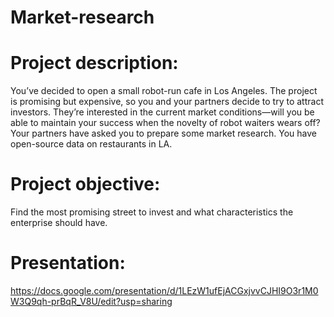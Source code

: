 # Market-research

# Project description:
You’ve decided to open a small robot-run cafe in Los Angeles. The project is promising but expensive, so you and your partners decide to try to attract investors. They’re interested in the current market conditions—will you be able to maintain your success when the novelty of robot waiters wears off? Your partners have asked you to prepare some market research. You have open-source data on restaurants in LA.

# Project objective:
Find the most promising street to invest and what characteristics the enterprise should have.

# Presentation:
https://docs.google.com/presentation/d/1LEzW1ufEjACGxjvvCJHI9O3r1M0W3Q9qh-prBqR_V8U/edit?usp=sharing
